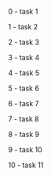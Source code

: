 0 - task 1

1 - task 2

2 - task 3

3 - task 4

4 - task 5

5 - task 6

6 - task 7

7 - task 8

8 - task 9

9 - task 10

10 - task 11
